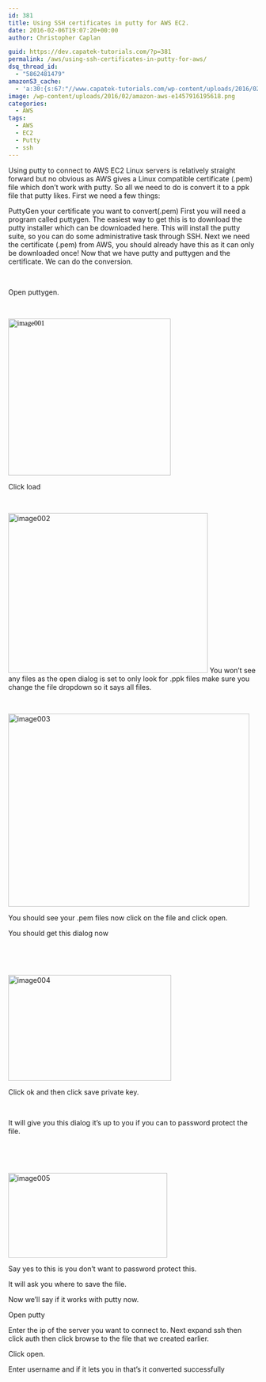 ```yaml
---
id: 381
title: Using SSH certificates in putty for AWS EC2.
date: 2016-02-06T19:07:20+00:00
author: Christopher Caplan

guid: https://dev.capatek-tutorials.com/?p=381
permalink: /aws/using-ssh-certificates-in-putty-for-aws/
dsq_thread_id:
  - "5862481479"
amazonS3_cache:
  - 'a:30:{s:67:"//www.capatek-tutorials.com/wp-content/uploads/2016/02/image001.jpg";i:383;s:75:"//www.capatek-tutorials.com/wp-content/uploads/2016/02/image001-300x290.jpg";i:383;s:67:"//www.capatek-tutorials.com/wp-content/uploads/2016/02/image002.jpg";i:384;s:75:"//www.capatek-tutorials.com/wp-content/uploads/2016/02/image002-300x240.jpg";i:384;s:67:"//www.capatek-tutorials.com/wp-content/uploads/2016/02/image003.jpg";i:385;s:75:"//www.capatek-tutorials.com/wp-content/uploads/2016/02/image003-300x240.jpg";i:385;s:67:"//www.capatek-tutorials.com/wp-content/uploads/2016/02/image004.png";i:386;s:75:"//www.capatek-tutorials.com/wp-content/uploads/2016/02/image004-300x195.png";i:386;s:67:"//www.capatek-tutorials.com/wp-content/uploads/2016/02/image005.png";i:387;s:75:"//www.capatek-tutorials.com/wp-content/uploads/2016/02/image005-300x160.png";i:387;s:67:"//www.Capatek-tutorials.com/wp-content/uploads/2016/02/image001.jpg";i:383;s:75:"//www.Capatek-tutorials.com/wp-content/uploads/2016/02/image001-300x290.jpg";i:383;s:67:"//www.Capatek-tutorials.com/wp-content/uploads/2016/02/image002.jpg";i:384;s:75:"//www.Capatek-tutorials.com/wp-content/uploads/2016/02/image002-300x240.jpg";i:384;s:67:"//www.Capatek-tutorials.com/wp-content/uploads/2016/02/image003.jpg";i:385;s:75:"//www.Capatek-tutorials.com/wp-content/uploads/2016/02/image003-300x240.jpg";i:385;s:67:"//www.Capatek-tutorials.com/wp-content/uploads/2016/02/image004.png";i:386;s:75:"//www.Capatek-tutorials.com/wp-content/uploads/2016/02/image004-300x195.png";i:386;s:67:"//www.Capatek-tutorials.com/wp-content/uploads/2016/02/image005.png";i:387;s:75:"//www.Capatek-tutorials.com/wp-content/uploads/2016/02/image005-300x160.png";i:387;s:67:"//dev.capatek-tutorials.com/wp-content/uploads/2016/02/image001.jpg";i:383;s:75:"//dev.capatek-tutorials.com/wp-content/uploads/2016/02/image001-300x290.jpg";i:383;s:67:"//dev.capatek-tutorials.com/wp-content/uploads/2016/02/image002.jpg";i:384;s:75:"//dev.capatek-tutorials.com/wp-content/uploads/2016/02/image002-300x240.jpg";i:384;s:67:"//dev.capatek-tutorials.com/wp-content/uploads/2016/02/image003.jpg";i:385;s:75:"//dev.capatek-tutorials.com/wp-content/uploads/2016/02/image003-300x240.jpg";i:385;s:67:"//dev.capatek-tutorials.com/wp-content/uploads/2016/02/image004.png";i:386;s:75:"//dev.capatek-tutorials.com/wp-content/uploads/2016/02/image004-300x195.png";i:386;s:67:"//dev.capatek-tutorials.com/wp-content/uploads/2016/02/image005.png";i:387;s:75:"//dev.capatek-tutorials.com/wp-content/uploads/2016/02/image005-300x160.png";i:387;}'
image: /wp-content/uploads/2016/02/amazon-aws-e1457916195618.png
categories:
  - AWS
tags:
  - AWS
  - EC2
  - Putty
  - ssh
---
```

Using putty to connect to AWS EC2 Linux servers is relatively straight forward but no obvious as AWS gives a Linux compatible certificate (.pem) file which don’t work with putty. So all we need to do is convert it to a ppk file that putty likes.
First we need a few things:

PuttyGen
your certificate you want to convert(.pem)
First you will need a program called puttygen. The easiest way to get this is to download the putty installer which can be downloaded here.
This will install the putty suite, so you can do some administrative task through SSH.
Next we need the certificate (.pem) from AWS, you should already have this as it can only be downloaded once!
Now that we have putty and puttygen and the certificate. We can do the conversion.

&nbsp;

Open puttygen.

&nbsp;

<span style="color: #000000; font-family: Calibri;"><img class="size-full wp-image-383 aligncenter" src="https://www.capatek-tutorials.com/uploads/2016/02/image001.jpg" alt="image001" width="328" height="317" /></span>

Click load

&nbsp;

<img class="size-full wp-image-384 aligncenter" src="https://www.capatek-tutorials.com/uploads/2016/02/image002.jpg" alt="image002" width="403" height="323" />
You won’t see any files as the open dialog is set to only look for .ppk files make sure you change the file dropdown so it says all files.

&nbsp;

<img class="size-full wp-image-385 aligncenter" src="https://www.capatek-tutorials.com/uploads/2016/02/image003.jpg" alt="image003" width="487" height="390" />

You should see your .pem files now click on the file and click open.

You should get this dialog now

&nbsp;

&nbsp;

<img class="size-full wp-image-386 aligncenter" src="https://www.capatek-tutorials.com/uploads/2016/02/image004.png" alt="image004" width="329" height="214" />

Click ok and then click save private key.

&nbsp;

It will give you this dialog it’s up to you if you can to password protect the file.

&nbsp;

&nbsp;

<img class="size-full wp-image-387 aligncenter" src="https://www.capatek-tutorials.com/uploads/2016/02/image005.png" alt="image005" width="321" height="171" />

Say yes to this is you don’t want to password protect this.

It will ask you where to save the file.

Now we’ll say if it works with putty now.

Open putty

Enter the ip of the server you want to connect to. Next expand ssh then click auth then click browse to the file that we created earlier.

Click open.

Enter username and if it lets you in that’s it converted successfully

&nbsp;